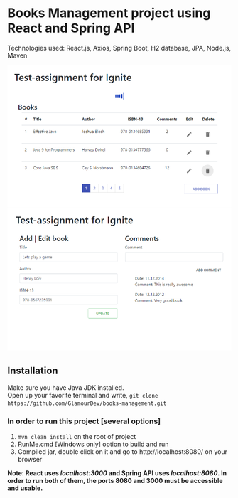 # Books Management project using React and Spring API

Technologies used: React.js, Axios, Spring Boot, H2 database, JPA, Node.js, Maven

![bookmanagement-list](./screenshot-list.png)
![bookmanagement-edit](./screenshot-edit.png)

## Installation
Make sure you have Java JDK installed.\
Open up your favorite terminal and write,
`git clone https://github.com/GlamourDev/books-management.git`

### In order to run this project [several options]
1. `mvn clean install` on the root of project
2. RunMe.cmd [Windows only] option to build and run
3. Compiled jar, double click on it and go to http://localhost:8080/ on your browser


**Note: React uses _localhost:3000_ and Spring API uses _localhost:8080_. In order to run both of them, the ports 8080 and 3000 must be accessible and usable.**